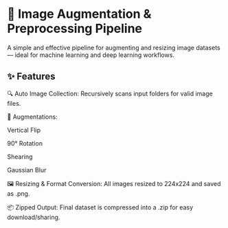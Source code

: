 # 🧠 Image Augmentation & Preprocessing Pipeline
A simple and effective pipeline for augmenting and resizing image datasets — ideal for machine learning and deep learning workflows.

## ✨ Features

🔍 Auto Image Collection: Recursively scans input folders for valid image files.

🧪 Augmentations:

Vertical Flip

90° Rotation

Shearing

Gaussian Blur

🖼️ Resizing & Format Conversion: All images resized to 224x224 and saved as .png.

📦 Zipped Output: Final dataset is compressed into a .zip for easy download/sharing.

